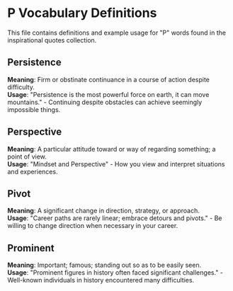 # P Vocabulary Definitions

This file contains definitions and example usage for "P" words found in the inspirational quotes collection.

## Persistence

**Meaning**: Firm or obstinate continuance in a course of action despite difficulty.  
**Usage**: "Persistence is the most powerful force on earth, it can move mountains." - Continuing despite obstacles can achieve seemingly impossible things.

## Perspective

**Meaning**: A particular attitude toward or way of regarding something; a point of view.  
**Usage**: "Mindset and Perspective" - How you view and interpret situations and experiences.

## Pivot

**Meaning**: A significant change in direction, strategy, or approach.  
**Usage**: "Career paths are rarely linear; embrace detours and pivots." - Be willing to change direction when necessary in your career.

## Prominent

**Meaning**: Important; famous; standing out so as to be easily seen.  
**Usage**: "Prominent figures in history often faced significant challenges." - Well-known individuals in history encountered many difficulties.
